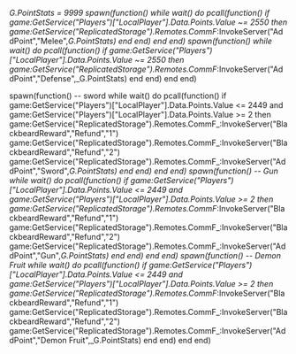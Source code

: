 _G.PointStats = 9999
spawn(function()
    while wait() do
        pcall(function()
                if game:GetService("Players")["LocalPlayer"].Data.Points.Value ~= 2550 then
                    game:GetService("ReplicatedStorage").Remotes.CommF_:InvokeServer("AddPoint","Melee",_G.PointStats)
                end
        end)
    end
end)
spawn(function()
    while wait() do
        pcall(function()
                if game:GetService("Players")["LocalPlayer"].Data.Points.Value ~= 2550 then
                    game:GetService("ReplicatedStorage").Remotes.CommF_:InvokeServer("AddPoint","Defense",_G.PointStats)
                end
        end)
    end
end)

spawn(function() -- sword
    while wait() do
        pcall(function()
            if game:GetService("Players")["LocalPlayer"].Data.Points.Value <= 2449 and game:GetService("Players")["LocalPlayer"].Data.Points.Value >= 2  then
                    game:GetService("ReplicatedStorage").Remotes.CommF_:InvokeServer("BlackbeardReward","Refund","1")
                    game:GetService("ReplicatedStorage").Remotes.CommF_:InvokeServer("BlackbeardReward","Refund","2")
                    game:GetService("ReplicatedStorage").Remotes.CommF_:InvokeServer("AddPoint","Sword",_G.PointStats)
                end
        end)
    end
end)
spawn(function() -- Gun
    while wait() do
        pcall(function()
            if game:GetService("Players")["LocalPlayer"].Data.Points.Value <= 2449 and game:GetService("Players")["LocalPlayer"].Data.Points.Value >= 2 then
                    game:GetService("ReplicatedStorage").Remotes.CommF_:InvokeServer("BlackbeardReward","Refund","1")
                    game:GetService("ReplicatedStorage").Remotes.CommF_:InvokeServer("BlackbeardReward","Refund","2")
                    game:GetService("ReplicatedStorage").Remotes.CommF_:InvokeServer("AddPoint","Gun",_G.PointStats)
                end
        end)
    end
end)
spawn(function() -- Demon Fruit
    while wait() do
        pcall(function()
            if game:GetService("Players")["LocalPlayer"].Data.Points.Value <= 2449 and game:GetService("Players")["LocalPlayer"].Data.Points.Value >= 2  then
                    game:GetService("ReplicatedStorage").Remotes.CommF_:InvokeServer("BlackbeardReward","Refund","1")
                    game:GetService("ReplicatedStorage").Remotes.CommF_:InvokeServer("BlackbeardReward","Refund","2")
                    game:GetService("ReplicatedStorage").Remotes.CommF_:InvokeServer("AddPoint","Demon Fruit",_G.PointStats)
                end
        end)
    end
end)
